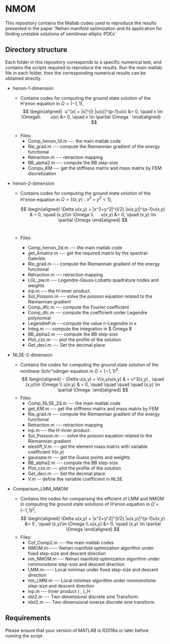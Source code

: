 # NMOM  
This repository contains the Matlab codes used to reproduce the results presented in the paper 'Nehari manifold optimization and its application for finding unstable solutions of semilinear elliptic PDEs'        
## Directory structure  
Each folder in this repository corresponds to a specific numerical test, and contains the scripts required to reproduce the results. Run the main matlab file in each folder, then the corresponding numerical results can be obtained directly.       
- henon-1-dimension  
  + Contains codes for computing the ground state solution of  the H\'enon equation in $\Omega = (-1,1) $,    
        $$
       \begin{aligned}  
        u''(x) + |x|^{l} |u(x)|^{p-1}u(x) &= 0, \quad x \in \Omega\\        
        u(x) &= 0,  \quad  x \in \partial \Omega   
       \end{aligned}      
       $$        
  + Files: 
    * Comp_henon_1d.m  --- the main matlab code
    * Rie_grad.m --- compute the Riemannian gradient of the energy functional    
    * Retraction.m --- retraction mapping      
    * BB_alpha2.m --- compute the BB step-size  
    * Compu_KM --- get the stiffness matrix and mass matrix by FEM discretization      
 
- henon-2-dimension
  + Contains codes for computing the ground state solution of the H\'enon equation in $\Omega = \{(x,y):x^2+y^2<1\}$,   
     
    $$
    \begin{aligned}
    \Delta u(x,y) + |x^2+y^2|^{l/2} |u(x,y)|^{p-1}u(x,y) & = 0, \quad (x,y)\in \Omega  \\      
    u(x,y) &= 0,  \quad  (x,y) \in \partial \Omega 
    \end{aligned}
    $$      
  + Files:
    * Comp_henon_2d.m  --- the main matlab code  
    * get_Amatrix.m --- get the required matrix by the spectral-Galerkin
    * Rie_grad.m --- compute the Riemannian gradient of the energy functional  
    * Retraction.m --- retraction mapping  
    * LGL_pw.m --- Legendre-Gauss-Lobatto quadrature nodes and weights  
    * inp.m --- the H-inner product.  
    * Sol_Poisson.m --- solve the poisson equation related to the Riemannian gradient
    * Comp_dfc.m --- compute the Fourier coefficient  
    * Comp_dlc.m --- compute the coefficient under Legendre polynomial   
    * LegendreP.m ---compute the value n-Legendre in x  
    * Integ.m --- compute the integration in $ Omega $  
    * BB_alpha2.m --- compute the BB step-size  
    * Plot_czx.m --- plot the profile of the solution  
    * Get_deci.m --- Set the decimal place  

- NLSE-2-dimension
  + Contains the codes for computing the ground state solution of  the nonlinear Schr\"odinger equation in $\Omega = (-1,1)^2$,
          $$ 
          \begin{aligned}
          - \Delta u(x,y) + V(x,y)u(x,y)  & = u^3(x,y) ,  \quad (x,y)\in \Omega \\
           u(x,y) & = 0,  \quad \quad \quad \quad  (x,y) \in \partial \Omega 
         \end{aligned} 
         $$
  + Files:
    * Comp_NLSE_2d.m --- the main matlab code
    * get_KM.m --- get the stiffness matrix and mass matrix by FEM
    * Rie_grad.m --- compute the Riemannian gradient of the energy functional    
    * Retraction.m --- retraction mapping  
    * inp.m --- the H-inner product.
    * Sol_Poisson.m --- solve the poisson equation related to the Riemannian gradient  
    * elestiff_V.m --- get the element mass matrix with variable coefficient V(x,y)  
    * gausspw.m --- get the Guass points and weights  
    * BB_alpha2.m --- compute the BB step-size  
    * Plot_czx.m --- plot the profile of the solution  
    * Get_deci.m --- Set the decimal place  
    * V.m -- define the variable coefficient in NLSE   


- Comparison_LMM_NMOM
  + Contains the codes for comparising the efficient of LMM and NMOM in computing the ground state solutions of H\'enon equation in $\Omega = (-1,1)^2$, 
    $$ 
    \begin{aligned} \Delta u(x,y) + |x^2+y^2|^{l/2} |u(x,y)|^{p-1}u(x,y) &= 0 ,  \quad (x,y)\in \Omega \\
      u(x,y) &= 0,  \quad  (x,y) \in \partial \Omega 
      \end{aligned} 
      $$
  + Files:
    * Cof_Comp2.m --- the main matlab codes  
    * NMOM.m----- Nehari manifold optimization algorithm under fixed step-size and descent direction  
    * nm_NMOM.m --- Nehari manifold optimization algorithm under nonmonotone step-size and descent direction  
    * LMM.m----- Local minimax under fixed step-size and descent direction    
    * nm_LMM.m --- Local minimax algorithm under nonmonotone step-size and descent direction    
    * inp.m --- Inner product ( , )_H  
    * dst2.m --- Two-dimensional discrete sine Transform.            
    * idst2.m --- Two-dimensional inverse discrete sine transform.

## Requirements
Please ensure that your version of MATLAB is R2016a or later before running the script
